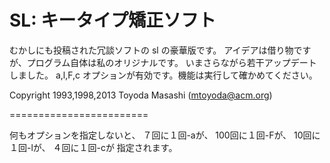 SL: キータイプ矯正ソフト
========================

むかしにも投稿された冗談ソフトの sl の豪華版です。
アイデアは借り物ですが、プログラム自体は私のオリジナルです。
いまさらながら若干アップデートしました。
a,l,F,c オプションが有効です。機能は実行して確かめてください。

Copyright 1993,1998,2013 Toyoda Masashi (mtoyoda@acm.org)

========================

何もオプションを指定しないと、
７回に１回-aが、
100回に１回-Fが、
10回に１回-lが、
４回に１回-cが
指定されます。
